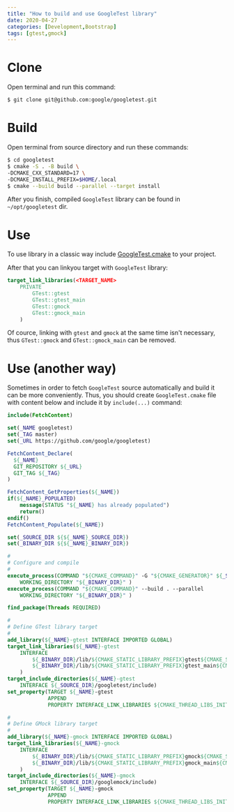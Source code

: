 ```yaml
---
title: "How to build and use GoogleTest library"
date: 2020-04-27
categories: [Development,Bootstrap]
tags: [gtest,gmock]
---
```


# Clone
Open terminal and run this command:
```bash
$ git clone git@github.com:google/googletest.git
```

# Build
Open terminal from source directory and run these commands:
```bash
$ cd googletest
$ cmake -S . -B build \
-DCMAKE_CXX_STANDARD=17 \
-DCMAKE_INSTALL_PREFIX=$HOME/.local
$ cmake --build build --parallel --target install
```
After you finish, compiled `GoogleTest` library can be found in `~/opt/googletest` dir.

# Use

To use library in a classic way include [GoogleTest.cmake](https://github.com/karz0n/warehouse/blob/af74a6f480d84fe241a8b47c46ee1949816a6e51/cmake/modules/AddGoogleTest.cmake) to your project.

After that you can linkyou target with `GoogleTest` library:
```cmake
target_link_libraries(<TARGET_NAME>
    PRIVATE
        GTest::gtest
        GTest::gtest_main
        GTest::gmock
        GTest::gmock_main
    )
```
Of cource, linking with `gtest` and `gmock` at the same time isn't necessary, thus `GTest::gmock` and `GTest::gmock_main` can be removed.

# Use (another way)

Sometimes in order to fetch `GoogleTest` source automatically and build it can be more conveniently. Thus, you should create `GoogleTest.cmake` file with content below and include it by `include(...)` command:
```cmake
include(FetchContent)

set(_NAME googletest)
set(_TAG master)
set(_URL https://github.com/google/googletest)

FetchContent_Declare(
  ${_NAME}
  GIT_REPOSITORY ${_URL}
  GIT_TAG ${_TAG}
)

FetchContent_GetProperties(${_NAME})
if(${_NAME}_POPULATED)
    message(STATUS "${_NAME} has already populated")
    return()
endif()
FetchContent_Populate(${_NAME})

set(_SOURCE_DIR ${${_NAME}_SOURCE_DIR})
set(_BINARY_DIR ${${_NAME}_BINARY_DIR})

#
# Configure and compile
#
execute_process(COMMAND "${CMAKE_COMMAND}" -G "${CMAKE_GENERATOR}" ${_SOURCE_DIR}
    WORKING_DIRECTORY "${_BINARY_DIR}" )
execute_process(COMMAND "${CMAKE_COMMAND}" --build . --parallel
    WORKING_DIRECTORY "${_BINARY_DIR}" )

find_package(Threads REQUIRED)

#
# Define GTest library target
#
add_library(${_NAME}-gtest INTERFACE IMPORTED GLOBAL)
target_link_libraries(${_NAME}-gtest
    INTERFACE
        ${_BINARY_DIR}/lib/${CMAKE_STATIC_LIBRARY_PREFIX}gtest${CMAKE_STATIC_LIBRARY_SUFFIX}
        ${_BINARY_DIR}/lib/${CMAKE_STATIC_LIBRARY_PREFIX}gtest_main${CMAKE_STATIC_LIBRARY_SUFFIX}
    )
target_include_directories(${_NAME}-gtest
    INTERFACE ${_SOURCE_DIR}/googletest/include)
set_property(TARGET ${_NAME}-gtest
             APPEND
             PROPERTY INTERFACE_LINK_LIBRARIES ${CMAKE_THREAD_LIBS_INIT})

#
# Define GMock library target
#
add_library(${_NAME}-gmock INTERFACE IMPORTED GLOBAL)
target_link_libraries(${_NAME}-gmock
    INTERFACE
        ${_BINARY_DIR}/lib/${CMAKE_STATIC_LIBRARY_PREFIX}gmock${CMAKE_STATIC_LIBRARY_SUFFIX}
        ${_BINARY_DIR}/lib/${CMAKE_STATIC_LIBRARY_PREFIX}gmock_main${CMAKE_STATIC_LIBRARY_SUFFIX}
    )
target_include_directories(${_NAME}-gmock
    INTERFACE ${_SOURCE_DIR}/googlemock/include)
set_property(TARGET ${_NAME}-gmock
             APPEND
             PROPERTY INTERFACE_LINK_LIBRARIES ${CMAKE_THREAD_LIBS_INIT})
```